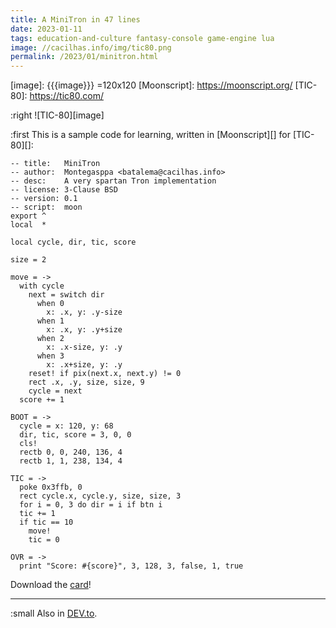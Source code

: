 ```yaml
---
title: A MiniTron in 47 lines
date: 2023-01-11
tags: education-and-culture fantasy-console game-engine lua
image: //cacilhas.info/img/tic80.png
permalink: /2023/01/minitron.html
---
```

[card]: {{{misc.url}}}/minitron.tic
[DEV.to]: https://dev.to/cacilhas/a-minitron-in-47-lines-10d6
[image]: {{{image}}} =120x120
[Moonscript]: https://moonscript.org/
[TIC-80]: https://tic80.com/

:right ![TIC-80][image]

:first This is a sample code for learning, written in [Moonscript][] for
[TIC-80][]:

```moonscript
-- title:   MiniTron
-- author:  Montegasppa <batalema@cacilhas.info>
-- desc:    A very spartan Tron implementation
-- license: 3-Clause BSD
-- version: 0.1
-- script:  moon
export ^
local  *

local cycle, dir, tic, score

size = 2

move = ->
  with cycle
    next = switch dir
      when 0
        x: .x, y: .y-size
      when 1
        x: .x, y: .y+size
      when 2
        x: .x-size, y: .y
      when 3
        x: .x+size, y: .y
    reset! if pix(next.x, next.y) != 0
    rect .x, .y, size, size, 9
    cycle = next
  score += 1

BOOT = ->
  cycle = x: 120, y: 68
  dir, tic, score = 3, 0, 0
  cls!
  rectb 0, 0, 240, 136, 4
  rectb 1, 1, 238, 134, 4

TIC = ->
  poke 0x3ffb, 0
  rect cycle.x, cycle.y, size, size, 3
  for i = 0, 3 do dir = i if btn i
  tic += 1
  if tic == 10
    move!
    tic = 0

OVR = ->
  print "Score: #{score}", 3, 128, 3, false, 1, true
```

Download the [card][]!

-----

:small Also in [DEV.to][].
